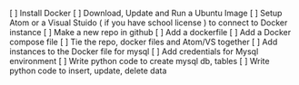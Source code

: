 [ ] Install Docker
[ ] Download, Update and Run a Ubuntu Image
[ ] Setup Atom or a Visual Stuido ( if you have school license ) to connect to Docker instance
[ ] Make a new repo in github
[ ] Add a dockerfile
[ ] Add a Docker compose file
[ ] Tie the repo, docker files and Atom/VS together
[ ] Add instances to the Docker file for mysql
[ ] Add credentials for Mysql environment
[ ] Write python code to create mysql db, tables
[ ] Write python code to insert, update, delete data
